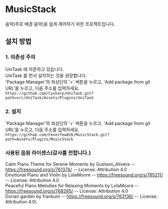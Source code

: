 # MusicStack
음악(주로 배경 음악)을 쉽게 제어하기 위한 프로젝트입니다.

## 설치 방법
### 1. 의존성 주의
UniTask 에 의존하고 있습니다.\
UniTask 를 먼서 설치하는 것을 권장합니다.\
'Package Manager'의 좌상단의 '+' 버튼을 누르고, 'Add package from git URL'을 누르고, 다음 주소를 입력하세요.\
`https://github.com/Cysharp/UniTask.git?path=src/UniTask/Assets/Plugins/UniTask`
### 2. 설치
'Package Manager'의 좌상단의 '+' 버튼을 누르고, 'Add package from git URL'을 누르고, 다음 주소를 입력하세요.\
`https://github.com/Feverfew826/MusicStack.git?path=Assets/Plugins/MusicStack`

### 사용된 음원 라이센스(감사를 전합니다.)
Calm Piano Theme for Serene Moments by Gustavo_Alivera -- https://freesound.org/s/761374/ -- License: Attribution 4.0\
Emotional Piano and Violin by LolaMoore -- https://freesound.org/s/765211/ -- License: Attribution 4.0\
Peaceful Piano Melodies for Relaxing Moments by LolaMoore -- https://freesound.org/s/768285/ -- License: Attribution 4.0\
Dorian garden by frankum -- https://freesound.org/s/763136/ -- License: Attribution 4.0\